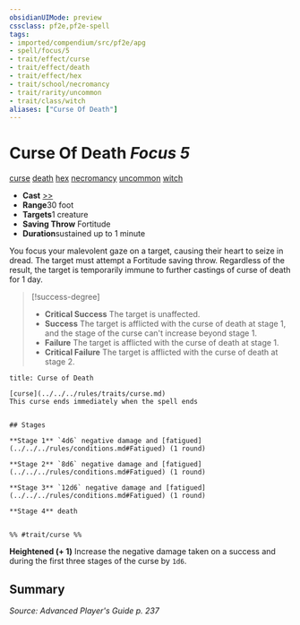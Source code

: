 ```yaml
---
obsidianUIMode: preview
cssclass: pf2e,pf2e-spell
tags:
- imported/compendium/src/pf2e/apg
- spell/focus/5
- trait/effect/curse
- trait/effect/death
- trait/effect/hex
- trait/school/necromancy
- trait/rarity/uncommon
- trait/class/witch
aliases: ["Curse Of Death"]
---
```

# Curse Of Death *Focus 5*   
[curse](curse.md)  [death](death.md)  [hex](hex-apg.md)  [necromancy](necromancy.md)  [uncommon](uncommon.md)  [witch](rules/traits/witch-apg.md)  

- **Cast** [>>](chapter-9-playing-the-game.md#Actions "Two-Action") 
- **Range**30 foot
- **Targets**1 creature
- **Saving Throw** Fortitude
- **Duration**sustained up to 1 minute

You focus your malevolent gaze on a target, causing their heart to seize in dread. The target must attempt a Fortitude saving throw. Regardless of the result, the target is temporarily immune to further castings of curse of death for 1 day.

> [!success-degree] 
> - **Critical Success** The target is unaffected.
> - **Success** The target is afflicted with the curse of death at stage 1, and the stage of the curse can't increase beyond stage 1.
> - **Failure** The target is afflicted with the curse of death at stage 1.
> - **Critical Failure** The target is afflicted with the curse of death at stage 2.

```ad-inline-affliction
title: Curse of Death

[curse](../../../rules/traits/curse.md)  
This curse ends immediately when the spell ends


## Stages

**Stage 1** `4d6` negative damage and [fatigued](../../../rules/conditions.md#Fatigued) (1 round)

**Stage 2** `8d6` negative damage and [fatigued](../../../rules/conditions.md#Fatigued) (1 round)

**Stage 3** `12d6` negative damage and [fatigued](../../../rules/conditions.md#Fatigued) (1 round)

**Stage 4** death


%% #trait/curse %%
```

**Heightened (+ 1)** Increase the negative damage taken on a success and during the first three stages of the curse by `1d6`.

## Summary

*Source: Advanced Player's Guide p. 237*
